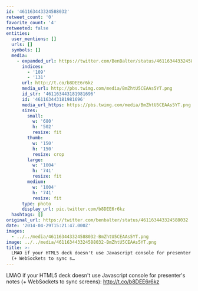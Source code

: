 ```yaml
---
id: '461163443324588032'
retweet_count: '0'
favorite_count: '4'
retweeted: false
entities:
  user_mentions: []
  urls: []
  symbols: []
  media:
    - expanded_url: https://twitter.com/BenBalter/status/461163443324588032/photo/1
      indices:
        - '109'
        - '131'
      url: http://t.co/b8DEE6r6kz
      media_url: http://pbs.twimg.com/media/BmZhtU5CEAAs5YT.png
      id_str: '461163443181981696'
      id: '461163443181981696'
      media_url_https: https://pbs.twimg.com/media/BmZhtU5CEAAs5YT.png
      sizes:
        small:
          w: '680'
          h: '502'
          resize: fit
        thumb:
          w: '150'
          h: '150'
          resize: crop
        large:
          w: '1004'
          h: '741'
          resize: fit
        medium:
          w: '1004'
          h: '741'
          resize: fit
      type: photo
      display_url: pic.twitter.com/b8DEE6r6kz
  hashtags: []
original_url: https://twitter.com/benbalter/status/461163443324588032
date: '2014-04-29T15:21:47.000Z'
images:
  - ../../media/461163443324588032-BmZhtU5CEAAs5YT.png
image: ../../media/461163443324588032-BmZhtU5CEAAs5YT.png
title: >-
  LMAO if your HTML5 deck doesn't use Javascript console for presenter's notes
  (+ WebSockets to sync s…
---
```


LMAO if your HTML5 deck doesn't use Javascript console for presenter's notes (+ WebSockets to sync screens): http://t.co/b8DEE6r6kz